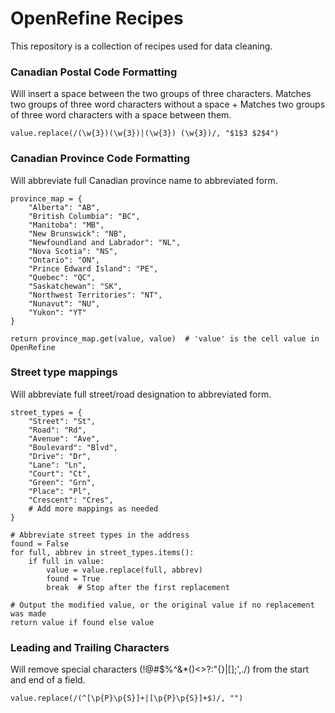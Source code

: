 # OpenRefine Recipes

This repository is a collection of recipes used for data cleaning.


### Canadian Postal Code Formatting

Will insert a space between the two groups of three characters. Matches two groups of three word characters without a space + Matches two groups of three word characters with a space between them.

    value.replace(/(\w{3})(\w{3})|(\w{3}) (\w{3})/, "$1$3 $2$4")


### Canadian Province Code Formatting

Will abbreviate full Canadian province name to abbreviated form.

    province_map = {
        "Alberta": "AB",
        "British Columbia": "BC",
        "Manitoba": "MB",
        "New Brunswick": "NB",
        "Newfoundland and Labrador": "NL",
        "Nova Scotia": "NS",
        "Ontario": "ON",
        "Prince Edward Island": "PE",
        "Quebec": "QC",
        "Saskatchewan": "SK",
        "Northwest Territories": "NT",
        "Nunavut": "NU",
        "Yukon": "YT"
    }
    
    return province_map.get(value, value)  # 'value' is the cell value in OpenRefine


### Street type mappings

Will abbreviate full street/road designation to abbreviated form.

    street_types = {
        "Street": "St",
        "Road": "Rd",
        "Avenue": "Ave",
        "Boulevard": "Blvd",
        "Drive": "Dr",
        "Lane": "Ln",
        "Court": "Ct",
        "Green": "Grn",
        "Place": "Pl",
        "Crescent": "Cres",
        # Add more mappings as needed
    }
    
    # Abbreviate street types in the address
    found = False
    for full, abbrev in street_types.items():
        if full in value:
            value = value.replace(full, abbrev)
            found = True
            break  # Stop after the first replacement
    
    # Output the modified value, or the original value if no replacement was made
    return value if found else value


### Leading and Trailing Characters

Will remove special characters (!@#$%^&*()<>?:"{}|[]\;',./) from the start and end of a field.

    value.replace(/(^[\p{P}\p{S}]+|[\p{P}\p{S}]+$)/, "")
